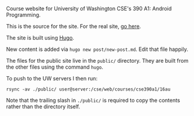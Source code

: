 Course website for University of Washington CSE's 390 A1: Android Programming.

This is the source for the site. For the real site, [go
here](https://courses.cs.washington.edu/courses/cse390a1/16au/).

The site is built using [Hugo](https://gohugo.io/).

New content is added via `hugo new post/new-post.md`. Edit that file happily.

The files for the public site live in the `public/` directory. They are built
from the other files using the command `hugo`.

To push to the UW servers I then run:

```
rsync -av ./public/ user@server:/cse/web/courses/cse390a1/16au
```
Note that the trailing slash in `./public/` is required to copy the contents
rather than the directory itself.
